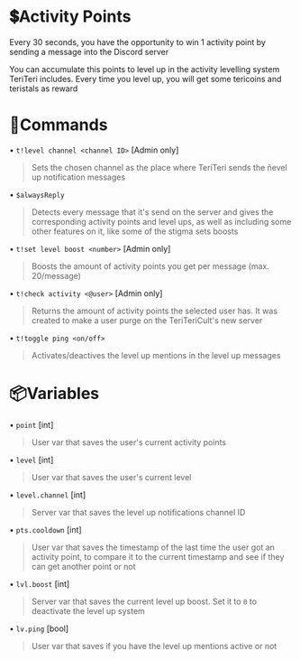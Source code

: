 # 💲Activity Points

Every 30 seconds, you have the opportunity to win 1 activity point by sending a message into the Discord server

You can accumulate this points to level up in the activity levelling system TeriTeri includes. Every time you level up, you will get some tericoins and teristals as reward

# 🤖Commands

• `t!level channel <channel ID>` [Admin only]
> Sets the chosen channel as the place where TeriTeri sends the ñevel up notification messages

• `$alwaysReply`
> Detects every message that it's send on the server and gives the corresponding activity points and level ups, as well as including some other features on it, like some of the stigma sets boosts

• `t!set level boost <number>` [Admin only]
> Boosts the amount of activity points you get per message (max. 20/message)

• `t!check activity <@user>` [Admin only]
> Returns the amount of activity points the selected user has. It was created to make a user purge on the TeriTeriCult's new server

• `t!toggle ping <on/off>`
> Activates/deactives the level up mentions in the level up messages

# 📦Variables

• `point` [int]
> User var that saves the user's current activity points

• `level` [int]
> User var that saves the user's current level

• `level.channel` [int]
> Server var that saves the level up notifications channel ID

• `pts.cooldown` [int]
> User var that saves the timestamp of the last time the user got an activity point, to compare it to the current timestamp and see if they can get another point or not

• `lvl.boost` [int]
> Server var that saves the current level up boost. Set it to `0` to deactivate the level up system

• `lv.ping` [bool]
> User var that saves if you have the level up mentions active or not
